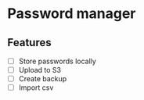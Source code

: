 # Password manager

## Features
- [ ] Store passwords locally
- [ ] Upload to S3
- [ ] Create backup
- [ ] Import csv
